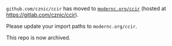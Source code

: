 `github.com/cznic/ccir` has moved to [`modernc.org/ccir`](https://godoc.org/modernc.org/ccir) (hosted at https://gitlab.com/cznic/ccir).

Please update your import paths to `modernc.org/ccir`.

This repo is now archived.
